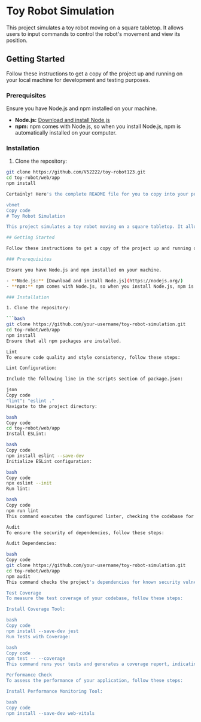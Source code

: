 # Toy Robot Simulation

This project simulates a toy robot moving on a square tabletop. It allows users to input commands to control the robot's movement and view its position.

## Getting Started

Follow these instructions to get a copy of the project up and running on your local machine for development and testing purposes.

### Prerequisites

Ensure you have Node.js and npm installed on your machine.

- **Node.js:** [Download and install Node.js](https://nodejs.org/)
- **npm:** npm comes with Node.js, so when you install Node.js, npm is automatically installed on your computer.

### Installation

1. Clone the repository:

```bash
git clone https://github.com/V52222/toy-robot123.git
cd toy-robot/web/app
npm install

Certainly! Here's the complete README file for you to copy into your project:

vbnet
Copy code
# Toy Robot Simulation

This project simulates a toy robot moving on a square tabletop. It allows users to input commands to control the robot's movement and view its position.

## Getting Started

Follow these instructions to get a copy of the project up and running on your local machine for development and testing purposes.

### Prerequisites

Ensure you have Node.js and npm installed on your machine.

- **Node.js:** [Download and install Node.js](https://nodejs.org/)
- **npm:** npm comes with Node.js, so when you install Node.js, npm is automatically installed on your computer.

### Installation

1. Clone the repository:

```bash
git clone https://github.com/your-username/toy-robot-simulation.git
cd toy-robot/web/app
npm install
Ensure that all npm packages are installed.

Lint
To ensure code quality and style consistency, follow these steps:

Lint Configuration:

Include the following line in the scripts section of package.json:

json
Copy code
"lint": "eslint ."
Navigate to the project directory:

bash
Copy code
cd toy-robot/web/app
Install ESLint:

bash
Copy code
npm install eslint --save-dev
Initialize ESLint configuration:

bash
Copy code
npx eslint --init
Run lint:

bash
Copy code
npm run lint
This command executes the configured linter, checking the codebase for syntax errors, style violations, and other issues.

Audit
To ensure the security of dependencies, follow these steps:

Audit Dependencies:

bash
Copy code
git clone https://github.com/your-username/toy-robot-simulation.git
cd toy-robot/web/app
npm audit
This command checks the project's dependencies for known security vulnerabilities by analyzing the npm package tree. Regularly auditing dependencies helps ensure that the application remains secure and protected against potential security threats arising from vulnerable dependencies.

Test Coverage
To measure the test coverage of your codebase, follow these steps:

Install Coverage Tool:

bash
Copy code
npm install --save-dev jest
Run Tests with Coverage:

bash
Copy code
npm test -- --coverage
This command runs your tests and generates a coverage report, indicating which parts of your code are covered by tests and which are not.

Performance Check
To assess the performance of your application, follow these steps:

Install Performance Monitoring Tool:

bash
Copy code
npm install --save-dev web-vitals
